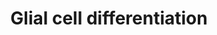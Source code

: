 ---
annotations:
- id: PW:0000650
  parent: signaling pathway
  type: Pathway Ontology
  value: signaling pathway pertinent to development
- id: CL:0000125
  parent: animal cell
  type: Cell Type Ontology
  value: glial cell
- id: CL:0002319
  parent: animal cell
  type: Cell Type Ontology
  value: neural cell
- id: CL:0000047
  parent: stem cell
  type: Cell Type Ontology
  value: neuronal stem cell
- id: PW:0000003
  parent: signaling pathway
  type: Pathway Ontology
  value: signaling pathway
- id: CL:0000034
  parent: stem cell
  type: Cell Type Ontology
  value: stem cell
- id: CL:0002453
  parent: animal cell
  type: Cell Type Ontology
  value: oligodendrocyte precursor cell
authors:
- Nsalomonis
- MaintBot
- AlexanderPico
- Ryanmiller
- DeSl
- Egonw
- Khanspers
- Eweitz
citedin:
- link: PMC12106470
  title: 'Glypican-3 regulated epithelial mesenchymal transformation-related genes
    in osteosarcoma: based on comprehensive tumor microenvironment profiling (2025)'
communities:
- ONTOX
description: 'Glial cells, consisting of microglia, astrocytes, and oligodendrocyte
  lineage cells as their major components, constitute a large fraction of the mammalian
  brain. Originally considered as purely non-functional glue for neurons, decades
  of research have highlighted the importance as well as further functions of glial
  cells. Source: [10.3389/fncel.2017.00024](https://doi.org/10.3389/fncel.2017.00024).  Proteins
  on this pathway have targeted assays available via the [CPTAC Assay Portal](https://assays.cancer.gov/available_assays?wp_id=WP2276)'
last-edited: 2025-03-09
ndex: 2a5f9679-8b64-11eb-9e72-0ac135e8bacf
organisms:
- Homo sapiens
redirect_from:
- /index.php/Pathway:WP2276
- /instance/WP2276
- /instance/WP2276_r137830
revision: r137830
schema-jsonld:
- '@context': https://schema.org/
  '@id': https://wikipathways.github.io/pathways/WP2276.html
  '@type': Dataset
  creator:
    '@type': Organization
    name: WikiPathways
  description: 'Glial cells, consisting of microglia, astrocytes, and oligodendrocyte
    lineage cells as their major components, constitute a large fraction of the mammalian
    brain. Originally considered as purely non-functional glue for neurons, decades
    of research have highlighted the importance as well as further functions of glial
    cells. Source: [10.3389/fncel.2017.00024](https://doi.org/10.3389/fncel.2017.00024).  Proteins
    on this pathway have targeted assays available via the [CPTAC Assay Portal](https://assays.cancer.gov/available_assays?wp_id=WP2276)'
  keywords:
  - CNP
  - GAP43
  - MAG
  - MBP
  - MSN
  - PLP1
  - TPPP
  - miR-206
  license: CC0
  name: Glial cell differentiation
seo: CreativeWork
title: Glial cell differentiation
wpid: WP2276
---